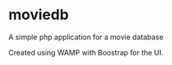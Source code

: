 # moviedb
A simple php application for a movie database

Created using WAMP with Boostrap for the UI.
